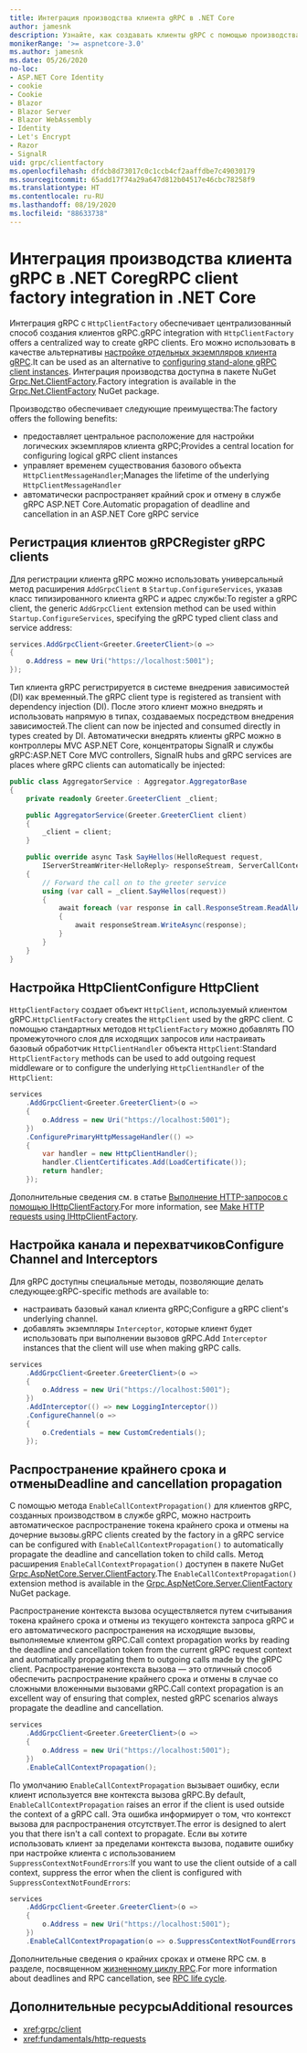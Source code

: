 ```yaml
---
title: Интеграция производства клиента gRPC в .NET Core
author: jamesnk
description: Узнайте, как создавать клиенты gRPC с помощью производства клиента.
monikerRange: '>= aspnetcore-3.0'
ms.author: jamesnk
ms.date: 05/26/2020
no-loc:
- ASP.NET Core Identity
- cookie
- Cookie
- Blazor
- Blazor Server
- Blazor WebAssembly
- Identity
- Let's Encrypt
- Razor
- SignalR
uid: grpc/clientfactory
ms.openlocfilehash: dfdcb8d73017c0c1ccb4cf2aaffdbe7c49030179
ms.sourcegitcommit: 65add17f74a29a647d812b04517e46cbc78258f9
ms.translationtype: HT
ms.contentlocale: ru-RU
ms.lasthandoff: 08/19/2020
ms.locfileid: "88633738"
---
```

# <a name="grpc-client-factory-integration-in-net-core"></a><span data-ttu-id="915cd-103">Интеграция производства клиента gRPC в .NET Core</span><span class="sxs-lookup"><span data-stu-id="915cd-103">gRPC client factory integration in .NET Core</span></span>

<span data-ttu-id="915cd-104">Интеграция gRPC с `HttpClientFactory` обеспечивает централизованный способ создания клиентов gRPC.</span><span class="sxs-lookup"><span data-stu-id="915cd-104">gRPC integration with `HttpClientFactory` offers a centralized way to create gRPC clients.</span></span> <span data-ttu-id="915cd-105">Его можно использовать в качестве альтернативы [настройке отдельных экземпляров клиента gRPC](xref:grpc/client).</span><span class="sxs-lookup"><span data-stu-id="915cd-105">It can be used as an alternative to [configuring stand-alone gRPC client instances](xref:grpc/client).</span></span> <span data-ttu-id="915cd-106">Интеграция производства доступна в пакете NuGet [Grpc.Net.ClientFactory](https://www.nuget.org/packages/Grpc.Net.ClientFactory).</span><span class="sxs-lookup"><span data-stu-id="915cd-106">Factory integration is available in the [Grpc.Net.ClientFactory](https://www.nuget.org/packages/Grpc.Net.ClientFactory) NuGet package.</span></span>

<span data-ttu-id="915cd-107">Производство обеспечивает следующие преимущества:</span><span class="sxs-lookup"><span data-stu-id="915cd-107">The factory offers the following benefits:</span></span>

* <span data-ttu-id="915cd-108">предоставляет центральное расположение для настройки логических экземпляров клиента gRPC;</span><span class="sxs-lookup"><span data-stu-id="915cd-108">Provides a central location for configuring logical gRPC client instances</span></span>
* <span data-ttu-id="915cd-109">управляет временем существования базового объекта `HttpClientMessageHandler`;</span><span class="sxs-lookup"><span data-stu-id="915cd-109">Manages the lifetime of the underlying `HttpClientMessageHandler`</span></span>
* <span data-ttu-id="915cd-110">автоматически распространяет крайний срок и отмену в службе gRPC ASP.NET Core.</span><span class="sxs-lookup"><span data-stu-id="915cd-110">Automatic propagation of deadline and cancellation in an ASP.NET Core gRPC service</span></span>

## <a name="register-grpc-clients"></a><span data-ttu-id="915cd-111">Регистрация клиентов gRPC</span><span class="sxs-lookup"><span data-stu-id="915cd-111">Register gRPC clients</span></span>

<span data-ttu-id="915cd-112">Для регистрации клиента gRPC можно использовать универсальный метод расширения `AddGrpcClient` в `Startup.ConfigureServices`, указав класс типизированного клиента gRPC и адрес службы:</span><span class="sxs-lookup"><span data-stu-id="915cd-112">To register a gRPC client, the generic `AddGrpcClient` extension method can be used within `Startup.ConfigureServices`, specifying the gRPC typed client class and service address:</span></span>

```csharp
services.AddGrpcClient<Greeter.GreeterClient>(o =>
{
    o.Address = new Uri("https://localhost:5001");
});
```

<span data-ttu-id="915cd-113">Тип клиента gRPC регистрируется в системе внедрения зависимостей (DI) как временный.</span><span class="sxs-lookup"><span data-stu-id="915cd-113">The gRPC client type is registered as transient with dependency injection (DI).</span></span> <span data-ttu-id="915cd-114">После этого клиент можно внедрять и использовать напрямую в типах, создаваемых посредством внедрения зависимостей.</span><span class="sxs-lookup"><span data-stu-id="915cd-114">The client can now be injected and consumed directly in types created by DI.</span></span> <span data-ttu-id="915cd-115">Автоматически внедрять клиенты gRPC можно в контроллеры MVC ASP.NET Core, концентраторы SignalR и службы gRPC:</span><span class="sxs-lookup"><span data-stu-id="915cd-115">ASP.NET Core MVC controllers, SignalR hubs and gRPC services are places where gRPC clients can automatically be injected:</span></span>

```csharp
public class AggregatorService : Aggregator.AggregatorBase
{
    private readonly Greeter.GreeterClient _client;

    public AggregatorService(Greeter.GreeterClient client)
    {
        _client = client;
    }

    public override async Task SayHellos(HelloRequest request,
        IServerStreamWriter<HelloReply> responseStream, ServerCallContext context)
    {
        // Forward the call on to the greeter service
        using (var call = _client.SayHellos(request))
        {
            await foreach (var response in call.ResponseStream.ReadAllAsync())
            {
                await responseStream.WriteAsync(response);
            }
        }
    }
}
```

## <a name="configure-httpclient"></a><span data-ttu-id="915cd-116">Настройка HttpClient</span><span class="sxs-lookup"><span data-stu-id="915cd-116">Configure HttpClient</span></span>

<span data-ttu-id="915cd-117">`HttpClientFactory` создает объект `HttpClient`, используемый клиентом gRPC.</span><span class="sxs-lookup"><span data-stu-id="915cd-117">`HttpClientFactory` creates the `HttpClient` used by the gRPC client.</span></span> <span data-ttu-id="915cd-118">С помощью стандартных методов `HttpClientFactory` можно добавлять ПО промежуточного слоя для исходящих запросов или настраивать базовый обработчик `HttpClientHandler` объекта `HttpClient`:</span><span class="sxs-lookup"><span data-stu-id="915cd-118">Standard `HttpClientFactory` methods can be used to add outgoing request middleware or to configure the underlying `HttpClientHandler` of the `HttpClient`:</span></span>

```csharp
services
    .AddGrpcClient<Greeter.GreeterClient>(o =>
    {
        o.Address = new Uri("https://localhost:5001");
    })
    .ConfigurePrimaryHttpMessageHandler(() =>
    {
        var handler = new HttpClientHandler();
        handler.ClientCertificates.Add(LoadCertificate());
        return handler;
    });
```

<span data-ttu-id="915cd-119">Дополнительные сведения см. в статье [Выполнение HTTP-запросов с помощью IHttpClientFactory](xref:fundamentals/http-requests).</span><span class="sxs-lookup"><span data-stu-id="915cd-119">For more information, see [Make HTTP requests using IHttpClientFactory](xref:fundamentals/http-requests).</span></span>

## <a name="configure-channel-and-interceptors"></a><span data-ttu-id="915cd-120">Настройка канала и перехватчиков</span><span class="sxs-lookup"><span data-stu-id="915cd-120">Configure Channel and Interceptors</span></span>

<span data-ttu-id="915cd-121">Для gRPC доступны специальные методы, позволяющие делать следующее:</span><span class="sxs-lookup"><span data-stu-id="915cd-121">gRPC-specific methods are available to:</span></span>

* <span data-ttu-id="915cd-122">настраивать базовый канал клиента gRPC;</span><span class="sxs-lookup"><span data-stu-id="915cd-122">Configure a gRPC client's underlying channel.</span></span>
* <span data-ttu-id="915cd-123">добавлять экземпляры `Interceptor`, которые клиент будет использовать при выполнении вызовов gRPC.</span><span class="sxs-lookup"><span data-stu-id="915cd-123">Add `Interceptor` instances that the client will use when making gRPC calls.</span></span>

```csharp
services
    .AddGrpcClient<Greeter.GreeterClient>(o =>
    {
        o.Address = new Uri("https://localhost:5001");
    })
    .AddInterceptor(() => new LoggingInterceptor())
    .ConfigureChannel(o =>
    {
        o.Credentials = new CustomCredentials();
    });
```

## <a name="deadline-and-cancellation-propagation"></a><span data-ttu-id="915cd-124">Распространение крайнего срока и отмены</span><span class="sxs-lookup"><span data-stu-id="915cd-124">Deadline and cancellation propagation</span></span>

<span data-ttu-id="915cd-125">С помощью метода `EnableCallContextPropagation()` для клиентов gRPC, созданных производством в службе gRPC, можно настроить автоматическое распространение токена крайнего срока и отмены на дочерние вызовы.</span><span class="sxs-lookup"><span data-stu-id="915cd-125">gRPC clients created by the factory in a gRPC service can be configured with `EnableCallContextPropagation()` to automatically propagate the deadline and cancellation token to child calls.</span></span> <span data-ttu-id="915cd-126">Метод расширения `EnableCallContextPropagation()` доступен в пакете NuGet [Grpc.AspNetCore.Server.ClientFactory](https://www.nuget.org/packages/Grpc.AspNetCore.Server.ClientFactory).</span><span class="sxs-lookup"><span data-stu-id="915cd-126">The `EnableCallContextPropagation()` extension method is available in the [Grpc.AspNetCore.Server.ClientFactory](https://www.nuget.org/packages/Grpc.AspNetCore.Server.ClientFactory) NuGet package.</span></span>

<span data-ttu-id="915cd-127">Распространение контекста вызова осуществляется путем считывания токена крайнего срока и отмены из текущего контекста запроса gRPC и его автоматического распространения на исходящие вызовы, выполняемые клиентом gRPC.</span><span class="sxs-lookup"><span data-stu-id="915cd-127">Call context propagation works by reading the deadline and cancellation token from the current gRPC request context and automatically propagating them to outgoing calls made by the gRPC client.</span></span> <span data-ttu-id="915cd-128">Распространение контекста вызова — это отличный способ обеспечить распространение крайнего срока и отмены в случае со сложными вложенными вызовами gRPC.</span><span class="sxs-lookup"><span data-stu-id="915cd-128">Call context propagation is an excellent way of ensuring that complex, nested gRPC scenarios always propagate the deadline and cancellation.</span></span>

```csharp
services
    .AddGrpcClient<Greeter.GreeterClient>(o =>
    {
        o.Address = new Uri("https://localhost:5001");
    })
    .EnableCallContextPropagation();
```

<span data-ttu-id="915cd-129">По умолчанию `EnableCallContextPropagation` вызывает ошибку, если клиент используется вне контекста вызова gRPC.</span><span class="sxs-lookup"><span data-stu-id="915cd-129">By default, `EnableCallContextPropagation` raises an error if the client is used outside the context of a gRPC call.</span></span> <span data-ttu-id="915cd-130">Эта ошибка информирует о том, что контекст вызова для распространения отсутствует.</span><span class="sxs-lookup"><span data-stu-id="915cd-130">The error is designed to alert you that there isn't a call context to propagate.</span></span> <span data-ttu-id="915cd-131">Если вы хотите использовать клиент за пределами контекста вызова, подавите ошибку при настройке клиента с использованием `SuppressContextNotFoundErrors`:</span><span class="sxs-lookup"><span data-stu-id="915cd-131">If you want to use the client outside of a call context, suppress the error when the client is configured with `SuppressContextNotFoundErrors`:</span></span>

```csharp
services
    .AddGrpcClient<Greeter.GreeterClient>(o =>
    {
        o.Address = new Uri("https://localhost:5001");
    })
    .EnableCallContextPropagation(o => o.SuppressContextNotFoundErrors = true);
```

<span data-ttu-id="915cd-132">Дополнительные сведения о крайних сроках и отмене RPC см. в разделе, посвященном [жизненному циклу RPC](https://www.grpc.io/docs/guides/concepts/#rpc-life-cycle).</span><span class="sxs-lookup"><span data-stu-id="915cd-132">For more information about deadlines and RPC cancellation, see [RPC life cycle](https://www.grpc.io/docs/guides/concepts/#rpc-life-cycle).</span></span>

## <a name="additional-resources"></a><span data-ttu-id="915cd-133">Дополнительные ресурсы</span><span class="sxs-lookup"><span data-stu-id="915cd-133">Additional resources</span></span>

* <xref:grpc/client>
* <xref:fundamentals/http-requests>
